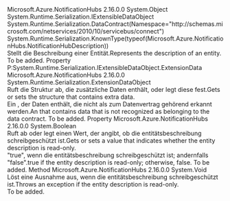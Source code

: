 <Type Name="EntityDescription" FullName="Microsoft.Azure.NotificationHubs.Messaging.EntityDescription">
  <TypeSignature Language="C#" Value="public abstract class EntityDescription : System.Runtime.Serialization.IExtensibleDataObject" />
  <TypeSignature Language="ILAsm" Value=".class public auto ansi abstract beforefieldinit EntityDescription extends System.Object implements class System.Runtime.Serialization.IExtensibleDataObject" />
  <TypeSignature Language="DocId" Value="T:Microsoft.Azure.NotificationHubs.Messaging.EntityDescription" />
  <TypeSignature Language="VB.NET" Value="Public MustInherit Class EntityDescription&#xA;Implements IExtensibleDataObject" />
  <TypeSignature Language="F#" Value="type EntityDescription = class&#xA;    interface IExtensibleDataObject" />
  <AssemblyInfo>
    <AssemblyName>Microsoft.Azure.NotificationHubs</AssemblyName>
    <AssemblyVersion>2.16.0.0</AssemblyVersion>
  </AssemblyInfo>
  <Base>
    <BaseTypeName>System.Object</BaseTypeName>
  </Base>
  <Interfaces>
    <Interface>
      <InterfaceName>System.Runtime.Serialization.IExtensibleDataObject</InterfaceName>
    </Interface>
  </Interfaces>
  <Attributes>
    <Attribute>
      <AttributeName>System.Runtime.Serialization.DataContract(Namespace="http://schemas.microsoft.com/netservices/2010/10/servicebus/connect")</AttributeName>
    </Attribute>
    <Attribute>
      <AttributeName>System.Runtime.Serialization.KnownType(typeof(Microsoft.Azure.NotificationHubs.NotificationHubDescription))</AttributeName>
    </Attribute>
  </Attributes>
  <Docs>
    <summary><span data-ttu-id="3456b-101">Stellt die Beschreibung einer Entität.</span><span class="sxs-lookup"><span data-stu-id="3456b-101">Represents the description of an entity.</span></span></summary>
    <remarks>To be added.</remarks>
  </Docs>
  <Members>
    <Member MemberName="ExtensionData">
      <MemberSignature Language="C#" Value="public System.Runtime.Serialization.ExtensionDataObject ExtensionData { get; set; }" />
      <MemberSignature Language="ILAsm" Value=".property instance class System.Runtime.Serialization.ExtensionDataObject ExtensionData" />
      <MemberSignature Language="DocId" Value="P:Microsoft.Azure.NotificationHubs.Messaging.EntityDescription.ExtensionData" />
      <MemberSignature Language="VB.NET" Value="Public Property ExtensionData As ExtensionDataObject" />
      <MemberSignature Language="F#" Value="member this.ExtensionData : System.Runtime.Serialization.ExtensionDataObject with get, set" Usage="Microsoft.Azure.NotificationHubs.Messaging.EntityDescription.ExtensionData" />
      <MemberType>Property</MemberType>
      <Implements>
        <InterfaceMember>P:System.Runtime.Serialization.IExtensibleDataObject.ExtensionData</InterfaceMember>
      </Implements>
      <AssemblyInfo>
        <AssemblyName>Microsoft.Azure.NotificationHubs</AssemblyName>
        <AssemblyVersion>2.16.0.0</AssemblyVersion>
      </AssemblyInfo>
      <ReturnValue>
        <ReturnType>System.Runtime.Serialization.ExtensionDataObject</ReturnType>
      </ReturnValue>
      <Docs>
        <summary><span data-ttu-id="3456b-102">Ruft die Struktur ab, die zusätzliche Daten enthält, oder legt diese fest.</span><span class="sxs-lookup"><span data-stu-id="3456b-102">Gets or sets the structure that contains extra data.</span></span></summary>
        <value><span data-ttu-id="3456b-103">Ein <see cref="T:System.Runtime.Serialization.ExtensionDataObject" />, der Daten enthält, die nicht als zum Datenvertrag gehörend erkannt werden.</span><span class="sxs-lookup"><span data-stu-id="3456b-103">An <see cref="T:System.Runtime.Serialization.ExtensionDataObject" /> that contains data that is not recognized as belonging to the data contract.</span></span></value>
        <remarks>To be added.</remarks>
      </Docs>
    </Member>
    <Member MemberName="IsReadOnly">
      <MemberSignature Language="C#" Value="public bool IsReadOnly { get; }" />
      <MemberSignature Language="ILAsm" Value=".property instance bool IsReadOnly" />
      <MemberSignature Language="DocId" Value="P:Microsoft.Azure.NotificationHubs.Messaging.EntityDescription.IsReadOnly" />
      <MemberSignature Language="VB.NET" Value="Public ReadOnly Property IsReadOnly As Boolean" />
      <MemberSignature Language="F#" Value="member this.IsReadOnly : bool" Usage="Microsoft.Azure.NotificationHubs.Messaging.EntityDescription.IsReadOnly" />
      <MemberType>Property</MemberType>
      <AssemblyInfo>
        <AssemblyName>Microsoft.Azure.NotificationHubs</AssemblyName>
        <AssemblyVersion>2.16.0.0</AssemblyVersion>
      </AssemblyInfo>
      <ReturnValue>
        <ReturnType>System.Boolean</ReturnType>
      </ReturnValue>
      <Docs>
        <summary><span data-ttu-id="3456b-104">Ruft ab oder legt einen Wert, der angibt, ob die entitätsbeschreibung schreibgeschützt ist.</span><span class="sxs-lookup"><span data-stu-id="3456b-104">Gets or sets a value that indicates whether the entity description is read-only.</span></span></summary>
        <value><span data-ttu-id="3456b-105">"true", wenn die entitätsbeschreibung schreibgeschützt ist; andernfalls "false".</span><span class="sxs-lookup"><span data-stu-id="3456b-105">true if the entity description is read-only; otherwise, false.</span></span></value>
        <remarks>To be added.</remarks>
      </Docs>
    </Member>
    <Member MemberName="ThrowIfReadOnly">
      <MemberSignature Language="C#" Value="protected void ThrowIfReadOnly ();" />
      <MemberSignature Language="ILAsm" Value=".method familyhidebysig instance void ThrowIfReadOnly() cil managed" />
      <MemberSignature Language="DocId" Value="M:Microsoft.Azure.NotificationHubs.Messaging.EntityDescription.ThrowIfReadOnly" />
      <MemberSignature Language="VB.NET" Value="Protected Sub ThrowIfReadOnly ()" />
      <MemberSignature Language="F#" Value="member this.ThrowIfReadOnly : unit -&gt; unit" Usage="entityDescription.ThrowIfReadOnly " />
      <MemberType>Method</MemberType>
      <AssemblyInfo>
        <AssemblyName>Microsoft.Azure.NotificationHubs</AssemblyName>
        <AssemblyVersion>2.16.0.0</AssemblyVersion>
      </AssemblyInfo>
      <ReturnValue>
        <ReturnType>System.Void</ReturnType>
      </ReturnValue>
      <Parameters />
      <Docs>
        <summary><span data-ttu-id="3456b-106">Löst eine Ausnahme aus, wenn die entitätsbeschreibung schreibgeschützt ist.</span><span class="sxs-lookup"><span data-stu-id="3456b-106">Throws an exception if the entity description is read-only.</span></span></summary>
        <remarks>To be added.</remarks>
      </Docs>
    </Member>
  </Members>
</Type>